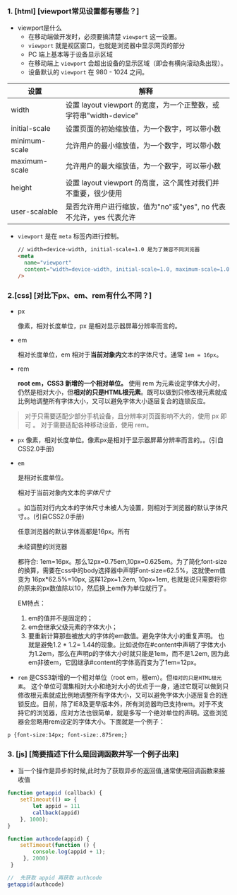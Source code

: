 ### 1. [html] [viewport常见设置都有哪些？]

* viewport是什么
  * 在移动端做开发时，必须要搞清楚 `viewport` 这一设置。
  * `viewport` 就是视区窗口，也就是浏览器中显示网页的部分
  * PC 端上基本等于设备显示区域
  * 在移动端上 `viewport` 会超出设备的显示区域（即会有横向滚动条出现）。
  * 设备默认的 `viewport` 在 980 - 1024 之间。

| 设置          | 解释                                                         |
| ------------- | ------------------------------------------------------------ |
| width         | 设置 layout viewport 的宽度，为一个正整数，或字符串"width-device" |
| initial-scale | 设置页面的初始缩放值，为一个数字，可以带小数                 |
| minimum-scale | 允许用户的最小缩放值，为一个数字，可以带小数                 |
| maximum-scale | 允许用户的最大缩放值，为一个数字，可以带小数                 |
| height        | 设置 layout viewport 的高度，这个属性对我们并不重要，很少使用 |
| user-scalable | 是否允许用户进行缩放，值为"no"或"yes", no 代表不允许，yes 代表允许 |

* `viewport` 是在 `meta` 标签内进行控制。

  

  ```html
  // width=device-width, initial-scale=1.0 是为了兼容不同浏览器
  <meta
    name="viewport"
    content="width=device-width, initial-scale=1.0, maximum-scale=1.0, user-scalable=0"
  />
  ```

### 2.[css] [对比下px、em、rem有什么不同？]

* px

  像素，相对长度单位，px 是相对显示器屏幕分辨率而言的。

* em

  相对长度单位，em 相对于**当前对象内**文本的字体尺寸。通常 `1em = 16px`。

* rem

  **root em，CSS3 新增的一个相对单位。**
  使用 rem 为元素设定字体大小时，仍然是相对大小，但**相对的只是HTML根元素**。既可以做到只修改根元素就成比例地调整所有字体大小，又可以避免字体大小逐层复合的连锁反应。

> 对于只需要适配少部分手机设备，且分辨率对页面影响不大的，使用 px 即可 。
> 对于需要适配各种移动设备，使用 rem。



- `px` 像素，相对长度单位。像素px是相对于显示器屏幕分辨率而言的。。(引自CSS2.0手册)

- ```
  em
  ```

   

  是相对长度单位。

  相对于当前对象内文本的*字体尺寸*

  。如当前对行内文本的字体尺寸未被人为设置，则相对于浏览器的默认字体尺寸。。(引自CSS2.0手册)

  任意浏览器的默认字体高都是16px。所有

  未经调整的浏览器

  都符合: 1em=16px。那么12px=0.75em,10px=0.625em。为了简化font-size的换算，需要在css中的body选择器中声明Font-size=62.5%，这就使em值变为 16px*62.5%=10px, 这样12px=1.2em, 10px=1em, 也就是说只需要将你的原来的px数值除以10，然后换上em作为单位就行了。

  EM特点：

  1. em的值并不是固定的；
  2. em会继承父级元素的字体大小；
  3. 要重新计算那些被放大的字体的em数值。避免字体大小的重复声明。
     也就是避免1.2 * 1.2= 1.44的现象。比如说你在#content中声明了字体大小为1.2em，那么在声明p的字体大小时就只能是1em，而不是1.2em, 因为此em非彼em，它因继承#content的字体高而变为了1em=12px。

- `rem` 是CSS3新增的一个相对单位（root em，根em）。但`相对的只是HTML根元素`。
  这个单位可谓集相对大小和绝对大小的优点于一身，通过它既可以做到只修改根元素就成比例地调整所有字体大小，又可以避免字体大小逐层复合的连锁反应。目前，除了IE8及更早版本外，所有浏览器均已支持rem。对于不支持它的浏览器，应对方法也很简单，就是多写一个绝对单位的声明。这些浏览器会忽略用rem设定的字体大小。下面就是一个例子：

```
p {font-size:14px; font-size:.875rem;}
```

### 3. [js] [简要描述下什么是回调函数并写一个例子出来]

* 当一个操作是异步的时候,此时为了获取异步的返回值,通常使用回调函数来接收值

```js
function getappid (callback) {
    setTimeout(() => {
        let appid = 111
        callback(appid)
    }, 1000);
}

function authcode(appid) { 
    setTimeout(function () { 
        console.log(appid + 1);
     }, 2000)
 }

//  先获取 appid 再获取 authcode
getappid(authcode)
```





















